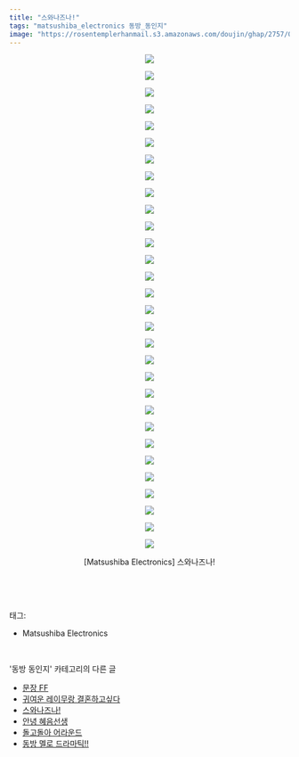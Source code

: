 ```yaml
---
title: "스와나즈나!"
tags: "matsushiba_electronics 동방_동인지"
image: "https://rosentemplerhanmail.s3.amazonaws.com/doujin/ghap/2757/001.jpg"
---
```

<div class="article">
<p style="text-align: center; clear: none; float: none;"><img src="{{ site.imgserver11 }}/ghap/2757/001.jpg"/></p>
<p style="text-align: center; clear: none; float: none;"><img src="{{ site.imgserver11 }}/ghap/2757/002.jpg"/></p>
<p style="text-align: center; clear: none; float: none;"><img src="{{ site.imgserver11 }}/ghap/2757/003.jpg"/></p>
<p style="text-align: center; clear: none; float: none;"><img src="{{ site.imgserver11 }}/ghap/2757/004.jpg"/></p>
<p style="text-align: center; clear: none; float: none;"><img src="{{ site.imgserver11 }}/ghap/2757/005.jpg"/></p>
<p style="text-align: center; clear: none; float: none;"><img src="{{ site.imgserver11 }}/ghap/2757/006.jpg"/></p>
<p style="text-align: center; clear: none; float: none;"><img src="{{ site.imgserver11 }}/ghap/2757/007.jpg"/></p>
<p style="text-align: center; clear: none; float: none;"><img src="{{ site.imgserver11 }}/ghap/2757/008.jpg"/></p>
<p style="text-align: center; clear: none; float: none;"><img src="{{ site.imgserver11 }}/ghap/2757/009.jpg"/></p>
<p style="text-align: center; clear: none; float: none;"><img src="{{ site.imgserver11 }}/ghap/2757/010.jpg"/></p>
<p style="text-align: center; clear: none; float: none;"><img src="{{ site.imgserver11 }}/ghap/2757/011.jpg"/></p>
<p style="text-align: center; clear: none; float: none;"><img src="{{ site.imgserver11 }}/ghap/2757/012.jpg"/></p>
<p style="text-align: center; clear: none; float: none;"><img src="{{ site.imgserver11 }}/ghap/2757/013.jpg"/></p>
<p style="text-align: center; clear: none; float: none;"><img src="{{ site.imgserver11 }}/ghap/2757/014.jpg"/></p>
<p style="text-align: center; clear: none; float: none;"><img src="{{ site.imgserver11 }}/ghap/2757/015.jpg"/></p>
<p style="text-align: center; clear: none; float: none;"><img src="{{ site.imgserver11 }}/ghap/2757/016.jpg"/></p>
<p style="text-align: center; clear: none; float: none;"><img src="{{ site.imgserver11 }}/ghap/2757/017.jpg"/></p>
<p style="text-align: center; clear: none; float: none;"><img src="{{ site.imgserver11 }}/ghap/2757/018.jpg"/></p>
<p style="text-align: center; clear: none; float: none;"><img src="{{ site.imgserver11 }}/ghap/2757/019.jpg"/></p>
<p style="text-align: center; clear: none; float: none;"><img src="{{ site.imgserver11 }}/ghap/2757/020.jpg"/></p>
<p style="text-align: center; clear: none; float: none;"><img src="{{ site.imgserver11 }}/ghap/2757/021.jpg"/></p>
<p style="text-align: center; clear: none; float: none;"><img src="{{ site.imgserver11 }}/ghap/2757/022.jpg"/></p>
<p style="text-align: center; clear: none; float: none;"><img src="{{ site.imgserver11 }}/ghap/2757/023.jpg"/></p>
<p style="text-align: center; clear: none; float: none;"><img src="{{ site.imgserver11 }}/ghap/2757/024.jpg"/></p>
<p style="text-align: center; clear: none; float: none;"><img src="{{ site.imgserver11 }}/ghap/2757/025.jpg"/></p>
<p style="text-align: center; clear: none; float: none;"><img src="{{ site.imgserver11 }}/ghap/2757/026.jpg"/></p>
<p style="text-align: center; clear: none; float: none;"><img src="{{ site.imgserver11 }}/ghap/2757/027.jpg"/></p>
<p style="text-align: center; clear: none; float: none;"><img src="{{ site.imgserver11 }}/ghap/2757/028.jpg"/></p>
<p style="text-align: center; clear: none; float: none;"><img src="{{ site.imgserver11 }}/ghap/2757/029.jpg"/></p>
<p style="text-align: center; clear: none; float: none;"><img src="{{ site.imgserver11 }}/ghap/2757/030.jpg"/></p>
<p style="text-align: center; clear: none; float: none;">[Matsushiba Electronics] 스와나즈나!</p>
<p><br/></p>
</div><br/>
<div class="tagTrail">
<p>태그: </p>
<ul>
<li>Matsushiba Electronics</li>
</ul>
</div><br/>
<div class="another">
<p>'동방 동인지' 카테고리의 다른 글</p>
<ul>
<li><a href="/ghap_2759">문장 FF</a></li>
<li><a href="/ghap_2758">귀여운 레이무랑 결혼하고싶다</a></li>
<li><a href="/ghap_2757">스와나즈나!</a></li>
<li><a href="/ghap_2755">안녕 혜음선생</a></li>
<li><a href="/ghap_2754">돌고돌아 어라운드</a></li>
<li><a href="/ghap_2753">동방 멜로 드라마틱!!</a></li>
</ul>
</div><br/>
<div class="cb_module cb_fluid">
<div class="cb_wrt cb_profile">
</div><!-- commentList close -->
</div><br/>

